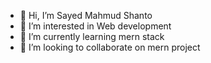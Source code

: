 - 👋 Hi, I’m Sayed Mahmud Shanto
- 👀 I’m interested in Web development
- 🌱 I’m currently learning mern stack
- 💞️ I’m looking to collaborate on mern project

<!---
Mahmud-ii/Mahmud-ii is a ✨ special ✨ repository because its `README.md` (this file) appears on your GitHub profile.
You can click the Preview link to take a look at your changes.
--->

